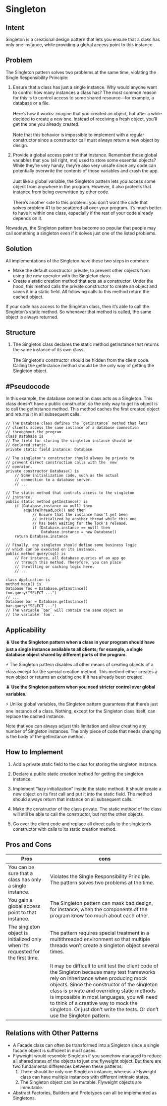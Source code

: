 
# Singleton

## Intent
Singleton is a creational design pattern that lets you ensure that a class has only one instance, while providing a global access point to this instance.

## Problem
The Singleton pattern solves two problems at the same time, violating the Single Responsibility Principle:

1. Ensure that a class has just a single instance. Why would anyone want to control how many instances a class has? The most common reason for this is to control access to some shared resource—for example, a database or a file.
<br><br>Here’s how it works: imagine that you created an object, but after a while decided to create a new one. Instead of receiving a fresh object, you’ll get the one you already created.
<br><br>Note that this behavior is impossible to implement with a regular constructor since a constructor call must always return a new object by design.

2. Provide a global access point to that instance. Remember those global variables that you (all right, me) used to store some essential objects? While they’re very handy, they’re also very unsafe since any code can potentially overwrite the contents of those variables and crash the app.
<br><br>Just like a global variable, the Singleton pattern lets you access some object from anywhere in the program. However, it also protects that instance from being overwritten by other code.
<br><br>There’s another side to this problem: you don’t want the code that solves problem #1 to be scattered all over your program. It’s much better to have it within one class, especially if the rest of your code already depends on it.

Nowadays, the Singleton pattern has become so popular that people may call something a singleton even if it solves just one of the listed problems.

## Solution

All implementations of the Singleton have these two steps in common:
* Make the default constructor private, to prevent other objects from using the new operator with the Singleton class.
* Create a static creation method that acts as a constructor. Under the hood, this method calls the private constructor to create an object and saves it in a static field. All following calls to this method return the cached object.

If your code has access to the Singleton class, then it’s able to call the Singleton’s static method. So whenever that method is called, the same object is always returned.

## Structure

1. The Singleton class declares the static method getInstance that returns the same instance of its own class.
<br><br>The Singleton’s constructor should be hidden from the client code. Calling the getInstance method should be the only way of getting the Singleton object.

## #Pseudocode

In this example, the database connection class acts as a Singleton. This class doesn’t have a public constructor, so the only way to get its object is to call the getInstance method. This method caches the first created object and returns it in all subsequent calls.

    // The Database class defines the `getInstance` method that lets
    // clients access the same instance of a database connection
    // throughout the program.
    class Database is
    // The field for storing the singleton instance should be
    // declared static.
    private static field instance: Database

    // The singleton's constructor should always be private to
    // prevent direct construction calls with the `new`
    // operator.
    private constructor Database() is
        // Some initialization code, such as the actual
        // connection to a database server.
        // ...

    // The static method that controls access to the singleton
    // instance.
    public static method getInstance() is
        if (Database.instance == null) then
            acquireThreadLock() and then
                // Ensure that the instance hasn't yet been
                // initialized by another thread while this one
                // has been waiting for the lock's release.
                if (Database.instance == null) then
                    Database.instance = new Database()
        return Database.instance

    // Finally, any singleton should define some business logic
    // which can be executed on its instance.
    public method query(sql) is
        // For instance, all database queries of an app go
        // through this method. Therefore, you can place
        // throttling or caching logic here.
        // ...

    class Application is
    method main() is
    Database foo = Database.getInstance()
    foo.query("SELECT ...")
    // ...
    Database bar = Database.getInstance()
    bar.query("SELECT ...")
    // The variable `bar` will contain the same object as
    // the variable `foo`.

## Applicability
:beetle: **Use the Singleton pattern when a class in your program should have just a single instance available to all clients; for example, a single database object shared by different parts of the program.**

:zap: The Singleton pattern disables all other means of creating objects of a class except for the special creation method. This method either creates a new object or returns an existing one if it has already been created.

:beetle: **Use the Singleton pattern when you need stricter control over global variables.**

:zap: Unlike global variables, the Singleton pattern guarantees that there’s just one instance of a class. Nothing, except for the Singleton class itself, can replace the cached instance.

Note that you can always adjust this limitation and allow creating any number of Singleton instances. The only piece of code that needs changing is the body of the getInstance method.

## How to Implement
1. Add a private static field to the class for storing the singleton instance.

2. Declare a public static creation method for getting the singleton instance.

3. Implement “lazy initialization” inside the static method. It should create a new object on its first call and put it into the static field. The method should always return that instance on all subsequent calls.

4. Make the constructor of the class private. The static method of the class will still be able to call the constructor, but not the other objects.

5. Go over the client code and replace all direct calls to the singleton’s constructor with calls to its static creation method.

## Pros and Cons

| Pros                                                                             | cons                                                                                                                                          |
|----------------------------------------------------------------------------------|-----------------------------------------------------------------------------------------------------------------------------------------------|
| You can be sure that a class has only a single instance.                         | Violates the Single Responsibility Principle. The pattern solves two problems at the time.                                                    |
| You gain a global access point to that instance.                                 | The Singleton pattern can mask bad design, for instance, when the components of the program know too much about each other. |
| The singleton object is initialized only when it’s requested for the first time. | The pattern requires special treatment in a multithreaded environment so that multiple threads won’t create a singleton object several times. |
|                                                                                  | It may be difficult to unit test the client code of the Singleton because many test frameworks rely on inheritance when producing mock objects. Since the constructor of the singleton class is private and overriding static methods is impossible in most languages, you will need to think of a creative way to mock the singleton. Or just don’t write the tests. Or don’t use the Singleton pattern. |

## Relations with Other Patterns
* A Facade class can often be transformed into a Singleton since a single facade object is sufficient in most cases.
* Flyweight would resemble Singleton if you somehow managed to reduce all shared states of the objects to just one flyweight object. But there are two fundamental differences between these patterns:
  1. There should be only one Singleton instance, whereas a Flyweight class can have multiple instances with different intrinsic states.
  2. The Singleton object can be mutable. Flyweight objects are immutable.
* Abstract Factories, Builders and Prototypes can all be implemented as Singletons.

